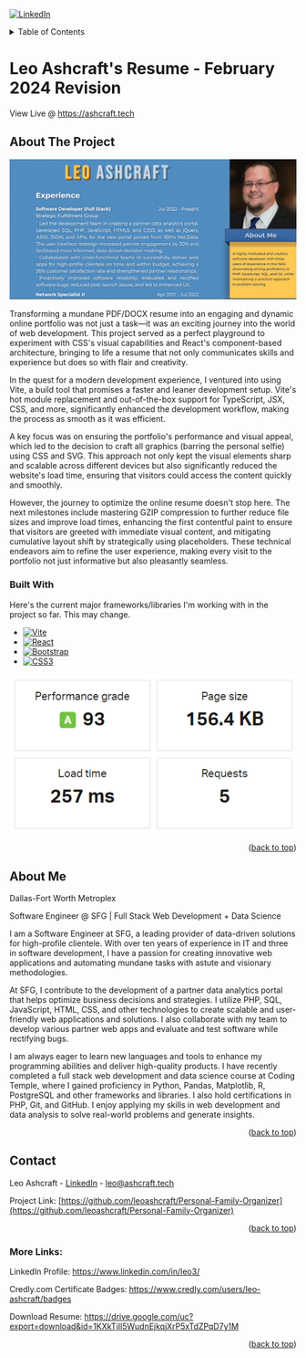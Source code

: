 <a name="readme-top"></a>

<!-- PROJECT SHIELDS -->

[![LinkedIn][linkedin-shield]][linkedin-url]

<!-- TABLE OF CONTENTS -->

<details>-*
  <summary>Table of Contents</summary>
  <ol>
    <li>
      <a href="#about-the-project">About The Project</a>
      <ul>
        <li><a href="#about-me">About Me</a></li>
      </ul>
      <ul>
        <li><a href="#built-with">Built With</a></li>
      </ul>
    </li>
    <li><a href="#contact">Contact</a></li>
    <li><a href="#more-links">More Links</a></li>
  </ol>
</details>

<!-- ABOUT THE PROJECT -->

# Leo Ashcraft's Resume - February 2024 Revision

View Live @ https://ashcraft.tech

## About The Project

[![Resume Screenshot][resume-screenshot]][resume-screenshot-url]

Transforming a mundane PDF/DOCX resume into an engaging and dynamic online portfolio was not just a task—it was an exciting journey into the world of web development. This project served as a perfect playground to experiment with CSS's visual capabilities and React's component-based architecture, bringing to life a resume that not only communicates skills and experience but does so with flair and creativity.

In the quest for a modern development experience, I ventured into using Vite, a build tool that promises a faster and leaner development setup. Vite's hot module replacement and out-of-the-box support for TypeScript, JSX, CSS, and more, significantly enhanced the development workflow, making the process as smooth as it was efficient.

A key focus was on ensuring the portfolio's performance and visual appeal, which led to the decision to craft all graphics (barring the personal selfie) using CSS and SVG. This approach not only kept the visual elements sharp and scalable across different devices but also significantly reduced the website's load time, ensuring that visitors could access the content quickly and smoothly.

However, the journey to optimize the online resume doesn't stop here. The next milestones include mastering GZIP compression to further reduce file sizes and improve load times, enhancing the first contentful paint to ensure that visitors are greeted with immediate visual content, and mitigating cumulative layout shift by strategically using placeholders. These technical endeavors aim to refine the user experience, making every visit to the portfolio not just informative but also pleasantly seamless.

### Built With

Here's the current major frameworks/libraries I'm working with in the project so far. This may change.

- [![Vite][Vite]][Vite-url]
- [![React][React.js]][React-url]
- [![Bootstrap][Bootstrap]][Bootstrap-url]
- [![CSS3][CSS3]][CSS3-url]

[![Load Score][load-screenshot]][load-screenshot]

<p align="right">(<a href="#readme-top">back to top</a>)</p>

## About Me

Dallas-Fort Worth Metroplex

Software Engineer @ SFG | Full Stack Web Development + Data Science

I am a Software Engineer at SFG, a leading provider of data-driven solutions for high-profile clientele. With over ten years of experience in IT and three in software development, I have a passion for creating innovative web applications and automating mundane tasks with astute and visionary methodologies.

At SFG, I contribute to the development of a partner data analytics portal that helps optimize business decisions and strategies. I utilize PHP, SQL, JavaScript, HTML, CSS, and other technologies to create scalable and user-friendly web applications and solutions. I also collaborate with my team to develop various partner web apps and evaluate and test software while rectifying bugs.

I am always eager to learn new languages and tools to enhance my programming abilities and deliver high-quality products. I have recently completed a full stack web development and data science course at Coding Temple, where I gained proficiency in Python, Pandas, Matplotlib, R, PostgreSQL and other frameworks and libraries. I also hold certifications in PHP, Git, and GitHub. I enjoy applying my skills in web development and data analysis to solve real-world problems and generate insights.

<p align="right">(<a href="#readme-top">back to top</a>)</p>

<!-- CONTACT -->

## Contact

Leo Ashcraft - [LinkedIn](https://www.linkedin.com/in/leo3/) - leo@ashcraft.tech

Project Link: [https://github.com/leoashcraft/Personal-Family-Organizer](https://github.com/leoashcraft/Personal-Family-Organizer)

<p align="right">(<a href="#readme-top">back to top</a>)</p>

<!-- MORE LINKS -->

### More Links:

LinkedIn Profile: https://www.linkedin.com/in/leo3/

Credly.com Certificate Badges: https://www.credly.com/users/leo-ashcraft/badges

Download Resume: https://drive.google.com/uc?export=download&id=1KXkTjIl5WudnEjkqjXrP5xTdZPqD7y1M

<p align="right">(<a href="#readme-top">back to top</a>)</p>

<!-- MARKDOWN LINKS & IMAGES -->
<!-- https://www.markdownguide.org/basic-syntax/#reference-style-links -->

[linkedin-shield]: https://img.shields.io/badge/-LinkedIn-black.svg?style=for-the-badge&logo=linkedin&colorB=555
[linkedin-url]: https://www.linkedin.com/in/leo3/
[resume-screenshot]: public/github-screenshots/resume.png
[resume-screenshot-url]: https://www.ashcraft.tech
[load-screenshot]: public/github-screenshots/load.png
[Vite]: https://img.shields.io/badge/vite-A849F7?style=for-the-badge&logo=vite&logoColor=yellow
[Vite-url]: https://vitejs.dev/
[React.js]: https://img.shields.io/badge/React-20232A?style=for-the-badge&logo=react&logoColor=61DAFB
[React-url]: https://reactjs.org/
[Bootstrap]: https://img.shields.io/badge/bootstrap-6A0FED?style=for-the-badge&logo=bootstrap&logoColor=white
[Bootstrap-url]: https://getbootstrap.com/
[CSS3]: https://img.shields.io/badge/CSS3-2465F1?style=for-the-badge&logo=css3&logoColor=white
[CSS3-url]: https://www.w3.org/Style/CSS/Overview.en.html
